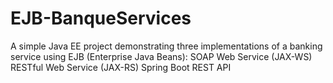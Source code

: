 # EJB-BanqueServices
A simple Java EE project demonstrating three implementations of a banking service using EJB (Enterprise Java Beans):  SOAP Web Service (JAX-WS)  RESTful Web Service (JAX-RS)  Spring Boot REST API

